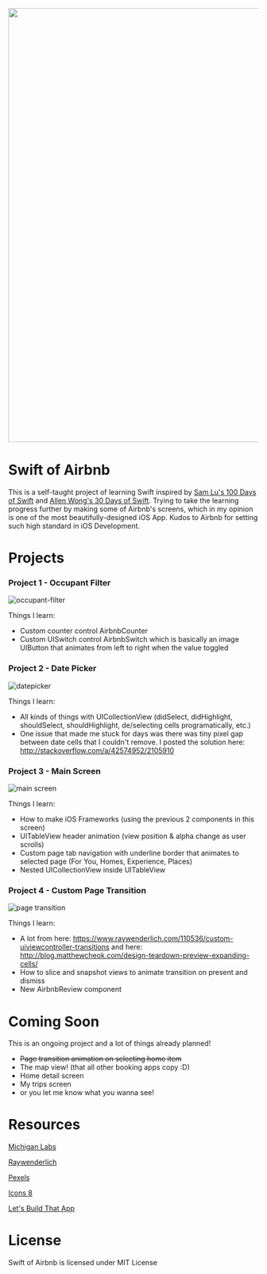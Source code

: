 
<img src="http://i.imgur.com/r93YIiC.jpg" width="873">

# Swift of Airbnb

This is a self-taught project of learning Swift inspired by [Sam Lu's 100 Days of Swift] and [Allen Wong's 30 Days of Swift]. Trying to take the learning progress further by making some of Airbnb's screens, which in my opinion is one of the most beautifully-designed iOS App. Kudos to Airbnb for setting such high standard in iOS Development.

# Projects

### Project 1 - Occupant Filter

![occupant-filter](https://media.giphy.com/media/l4FGlDyEy1qJu8Fyw/giphy.gif)

Things I learn:
  - Custom counter control AirbnbCounter
  - Custom UISwitch control AirbnbSwitch which is basically an image UIButton that animates from left to right when the value toggled

### Project 2 - Date Picker

![datepicker](https://media.giphy.com/media/3ohzdZ283FnZaCVG12/giphy.gif)

Things I learn:
  - All kinds of things with UICollectionView (didSelect, didHighlight, shouldSelect, shouldHighlight, de/selecting cells programatically, etc.)
  - One issue that made me stuck for days was there was tiny pixel gap between date cells that I couldn't remove. I posted the solution here: http://stackoverflow.com/a/42574952/2105910

### Project 3 - Main Screen

![main screen](https://media.giphy.com/media/xUPGclujPdwArPBpsI/giphy.gif)

Things I learn:
  - How to make iOS Frameworks (using the previous 2 components in this screen)
  - UITableView header animation (view position & alpha change as user scrolls)
  - Custom page tab navigation with underline border that animates to selected page (For You, Homes, Experience, Places)
  - Nested UICollectionView inside UITableView

### Project 4 - Custom Page Transition

![page transition](https://media.giphy.com/media/xUPGcGbkRirK3V7344/giphy.gif)

Things I learn:
  - A lot from here: https://www.raywenderlich.com/110536/custom-uiviewcontroller-transitions and here: http://blog.matthewcheok.com/design-teardown-preview-expanding-cells/
  - How to slice and snapshot views to animate transition on present and dismiss
  - New AirbnbReview component

# Coming Soon

This is an ongoing project and a lot of things already planned!

- ~~Page transition animation on selecting home item~~
- The map view! (that all other booking apps copy :D)
- Home detail screen
- My trips screen
- or you let me know what you wanna see!

# Resources
[Michigan Labs]

[Raywenderlich]

[Pexels]

[Icons 8]

[Let's Build That App]

# License

Swift of Airbnb is licensed under MIT License

[//]: # (These are reference links used in the body of this note and get stripped out when the markdown processor does its job. There is no need to format nicely because it shouldn't be seen. Thanks SO - http://stackoverflow.com/questions/4823468/store-comments-in-markdown-syntax)

   [Allen Wong's 30 Days of Swift]: <https://github.com/joemccann/dillinger.git>
   [Sam Lu's 100 Days of Swift]: <http://samvlu.com/index.html>
   [Michigan Labs]: <https://michiganlabs.com/ios/development/2016/05/31/ios-animating-uitableview-header/>
   [Raywenderlich]: <https://www.raywenderlich.com/>
   [Pexels]: <https://www.pexels.com>
   [Icons 8]: <https://icons8.com/>
   [Let's Build That App]: <https://www.letsbuildthatapp.com/>
  
